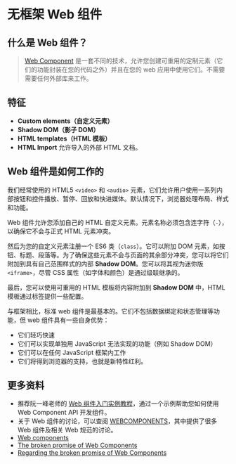 # 无框架 Web 组件

## 什么是 Web 组件？

> [Web Component](https://developer.mozilla.org/zh-CN/docs/Web/Web_Components) 是一套不同的技术，允许您创建可重用的定制元素（它们的功能封装在您的代码之外）并且在您的 web 应用中使用它们。不需要需要任何外部库来工作。

## 特征

- **Custom elements（自定义元素）**
- **Shadow DOM（影子 DOM）**
- **HTML templates（HTML 模板）**
- **HTML Import** 允许导入的外部 HTML 文档。

## Web 组件是如何工作的

我们经常使用的 HTML5 `<video>` 和 `<audio>` 元素，它们允许用户使用一系列内部按钮和控件播放、暂停、回放和快进媒体。默认情况下，浏览器处理布局、样式和功能。

Web 组件允许您添加自己的 HTML 自定义元素。元素名称必须包含连字符（`-`），以确保它不会与正式 HTML 元素冲突。

然后为您的自定义元素注册一个 ES6 类（`class`）。它可以附加 DOM 元素，如按钮、标题、段落等。为了确保这些元素不会与页面的其余部分冲突，您可以将它们附加到具有自己范围样式的内部 **Shadow DOM**。您可以将其视为迷你版 `<iframe>`，尽管 CSS 属性（如字体和颜色）是通过级联继承的。

最后，您可以使用可重用的 HTML 模板将内容附加到 **Shadow DOM** 中，HTML 模板通过标签提供一些配置。

与框架相比，标准 web 组件是最基本的。它们不包括数据绑定和状态管理等功能，但 web 组件具有一些自身优势：

- 它们轻巧快速
- 它们可以实现单独用 JavaScript 无法实现的功能（例如 Shadow DOM）
- 它们可以在任何 JavaScript 框架内工作
- 它们将得到浏览器的支持，也就是新特性红利。

## 更多资料

- 推荐阮一峰老师的 [Web 组件入门实例教程](http://www.ruanyifeng.com/blog/2019/08/web_components.html)，通过一个示例帮助您如何使用 Web Component API 开发组件。
- 关于 Web 组件的讨论，可以查阅 [WEBCOMPONENTS](https://www.webcomponents.org/)，其中提供了很多 Web 组件及相关 Web 规范的讨论。
- [Web components](https://zh.javascript.info/web-components)
- [The broken promise of Web Components](https://dmitriid.com/blog/2017/03/the-broken-promise-of-web-components/)
- [Regarding the broken promise of Web Components](https://robdodson.me/posts/regarding-the-broken-promise-of-web-components/)
